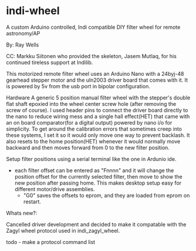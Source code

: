 # indi-wheel
   A custom Arduino controlled, Indi compatible DIY filter wheel for remote astronomy/AP 

By: Ray Wells

CC: Markku Siitonen who provided the skeleton, Jasem Mutlaq, for his continued tireless support at Indilib.

  This motorized remote filter wheel uses an Arduino Nano with a 24byj-48 gearhead stepper motor and the uln2003 driver board that comes with it.  It is powered by 5v from the usb port in bipolar configuration.

Hardware
A generic 5 position manual filter wheel with the stepper's double flat shaft epoxied into the wheel center screw hole (after removing the screw of course).
I used header pins to connect the driver board directly to the nano to reduce wiring mess and a single hall effect(HET) that came with an on board comparator(for a digital output) powered by nano i/o for simplicity. To get around the calibration errors that sometimes creep into these systems, I set it so it would only move one way to prevent backlash. It also resets to the home position(HET) whenever it would normally move backward and then moves forward from 0 to the new filter position. 

Setup filter positions using a serial terminal like the one in Ardunio ide.
  - each filter offset can be entered as "Fnnnn" and it will change the position offset for the currently selected filter, then move to show the new position after passing home. This makes desktop setup easy for different motor/drive assemblies.
    - "G0" saves the offsets to eprom, and they are loaded from eprom on restart. 


Whats new?: 
   
Cancelled driver development and decided to make it compatable with the Zagyl wheel protocol used in indi_zagyl_wheel.

todo - make a protocol command list
